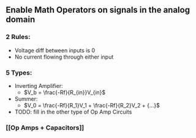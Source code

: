 ## Enable Math Operators on signals in the analog domain
### 2 Rules:
- Voltage diff between inputs is 0 
- No current flowing through either input 
### 5 Types:
- Inverting Amplifier:
	- $V_b = \frac{-Rf}{R_{in}}V_{in}$
- Summer:
	- $V_0 = \frac{-Rf}{R_1}V_1 + \frac{-Rf}{R_2}V_2 + {...}$
- TODO: fill in the other type of Op Amp Circuits
### [[Op Amps + Capacitors]]

